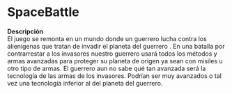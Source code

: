 # SpaceBattle

<b>Descripción</b></br>
El juego se remonta en un mundo donde un guerrero lucha contra los alienígenas que tratan de invadir el planeta del guerrero . En una batalla por contrarrestar a los invasores nuestro guerrero usará todos los métodos y armas avanzadas para proteger su planeta de origen ya sean con misiles u otro tipo de armas.
El guerrero aun no sabe qué tan avanzada será la tecnología de las armas de los invasores. Podrían ser muy avanzados o tal vez una tecnología inferior al del planeta del guerrero.

